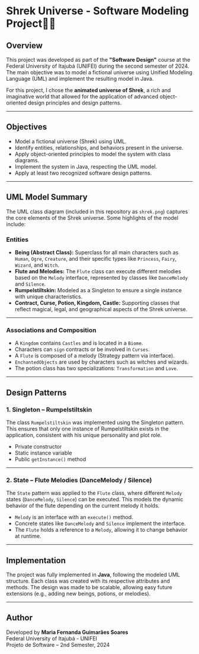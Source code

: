 # Shrek Universe - Software Modeling Project🧙‍♂️

## Overview

This project was developed as part of the **"Software Design"** course at the Federal University of Itajubá (UNIFEI) during the second semester of 2024. The main objective was to model a fictional universe using Unified Modeling Language (UML) and implement the resulting model in Java.

For this project, I chose the **animated universe of Shrek**, a rich and imaginative world that allowed for the application of advanced object-oriented design principles and design patterns.

---

## Objectives

- Model a fictional universe (Shrek) using UML.
- Identify entities, relationships, and behaviors present in the universe.
- Apply object-oriented principles to model the system with class diagrams.
- Implement the system in Java, respecting the UML model.
- Apply at least two recognized software design patterns.

---

## UML Model Summary

The UML class diagram (included in this repository as `shrek.png`) captures the core elements of the Shrek universe. Some highlights of the model include:

### Entities

- **Being (Abstract Class):** Superclass for all main characters such as `Human`, `Ogre`, `Creature`, and their specific types like `Princess`, `Fairy`, `Wizard`, and `Witch`.
- **Flute and Melodies:** The `Flute` class can execute different melodies based on the `Melody` interface, represented by classes like `DanceMelody` and `Silence`.
- **Rumpelstiltskin:** Modeled as a Singleton to ensure a single instance with unique characteristics.
- **Contract, Curse, Potion, Kingdom, Castle:** Supporting classes that reflect magical, legal, and geographical aspects of the Shrek universe.

---

### Associations and Composition

- A `Kingdom` contains `Castles` and is located in a `Biome`.
- Characters can `sign` contracts or be involved in `Curses`.
- A `Flute` is composed of a melody (Strategy pattern via interface).
- `EnchantedObjects` are used by characters such as witches and wizards.
- The potion class has two specializations: `Transformation` and `Love`.

---

## Design Patterns

### 1. Singleton – **Rumpelstiltskin**

The class `Rumpelstiltskin` was implemented using the Singleton pattern. This ensures that only one instance of Rumpelstiltskin exists in the application, consistent with his unique personality and plot role.

- Private constructor  
- Static instance variable  
- Public `getInstance()` method  

---

### 2. State – **Flute Melodies (DanceMelody / Silence)**

The `State` pattern was applied to the `Flute` class, where different `Melody` states (`DanceMelody`, `Silence`) can be executed. This models the dynamic behavior of the flute depending on the current melody it holds.

- `Melody` is an interface with an `execute()` method.  
- Concrete states like `DanceMelody` and `Silence` implement the interface.  
- The `Flute` holds a reference to a `Melody`, allowing it to change behavior at runtime.  

---

## Implementation

The project was fully implemented in **Java**, following the modeled UML structure. Each class was created with its respective attributes and methods. The design was made to be scalable, allowing easy future extensions (e.g., adding new beings, potions, or melodies).

---

## Author

Developed by **Maria Fernanda Guimarães Soares**  
Federal University of Itajubá - UNIFEI  
Projeto de Software – 2nd Semester, 2024
